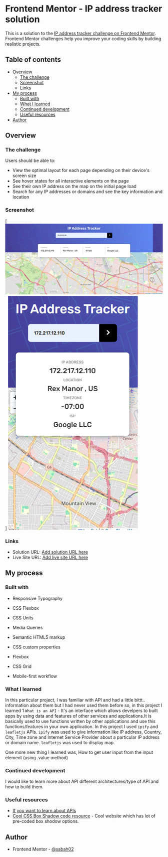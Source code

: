 # Frontend Mentor - IP address tracker solution

This is a solution to the [IP address tracker challenge on Frontend Mentor](https://www.frontendmentor.io/challenges/ip-address-tracker-I8-0yYAH0). Frontend Mentor challenges help you improve your coding skills by building realistic projects. 

## Table of contents

- [Overview](#overview)
  - [The challenge](#the-challenge)
  - [Screenshot](#screenshot)
  - [Links](#links)
- [My process](#my-process)
  - [Built with](#built-with)
  - [What I learned](#what-i-learned)
  - [Continued development](#continued-development)
  - [Useful resources](#useful-resources)
- [Author](#author)

## Overview

### The challenge

Users should be able to:

- View the optimal layout for each page depending on their device's screen size
- See hover states for all interactive elements on the page
- See their own IP address on the map on the initial page load
- Search for any IP addresses or domains and see the key information and location

### Screenshot

[![Desktop View](<IP Address Tracker - Desktop.png>)]
![Mobile View](<IP Address Tracker - Mobile.png>)

### Links

- Solution URL: [Add solution URL here](https://your-solution-url.com)
- Live Site URL: [Add live site URL here](https://your-live-site-url.com)

## My process

### Built with

- Responsive Typography
- CSS Flexbox
- CSS Units
- Media Queries

- Semantic HTML5 markup
- CSS custom properties
- Flexbox
- CSS Grid
- Mobile-first workflow

### What I learned

In this particular project, I was familiar with API and had a little bittt.. information about them but I had never used them before so, in this project I learned
  1 `What is an API` - It's an interface which allows develpers to built apps by using data and features of other services and applications.It is basically used to use functions written by other applications and use this functions/features in your own application. In this project I used  `ipify` and `leafletjs` APIs. 
  `ipify` was used to give information like IP address, Country, City, Time zone and Internet Service Provider about a particular IP address or domain name.
  `leafletjs` was used to display map.

One more new thing I learned was, How to get user input from the input element (using .value method)
  

### Continued development

I would like to learn more about API different architectures/type of API and how to build them.

### Useful resources

- [If you want to learn about APIs](https://www.youtube.com/watch?v=WXsD0ZgxjRw&t=2882s&ab_channel=freeCodeCamp.org)
- [Cool CSS Box Shadow code resource](https://getcssscan.com/css-box-shadow-examples) - Cool website which has lot of pre-coded 
box shodow options.

## Author

- Frontend Mentor - [@sabah02](https://www.frontendmentor.io/profile/sabah02)

